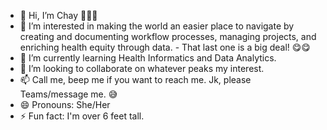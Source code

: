 - 👋 Hi, I’m Chay 🤎🤎🤎
- 👀 I’m interested in making the world an easier place to navigate by creating and documenting workflow processes, managing projects, and enriching health equity through data. - That last one is a big deal! 😋😋
- 🌱 I’m currently learning Health Informatics and Data Analytics.
- 💞️ I’m looking to collaborate on whatever peaks my interest.
- 📫 Call me, beep me if you want to reach me. Jk, please Teams/message me. 😅
- 😄 Pronouns: She/Her
- ⚡ Fun fact: I'm over 6 feet tall.

<!---
ChayThmpsn/ChayThmpsn is a ✨ special ✨ repository because its `README.md` (this file) appears on your GitHub profile.
You can click the Preview link to take a look at your changes.
--->
